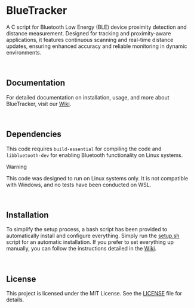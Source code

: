 # BlueTracker
A C script for Bluetooth Low Energy (BLE) device proximity detection and distance measurement. Designed for tracking and proximity-aware applications, it features continuous scanning and real-time distance updates, ensuring enhanced accuracy and reliable monitoring in dynamic environments.

<br>

## Documentation
For detailed documentation on installation, usage, and more about BlueTracker, visit our [Wiki](https://github.com/olivercalazans/BlueTracker/wiki).
  
<br>

## Dependencies
This code requires ``build-essential`` for compiling the code and ``libbluetooth-dev`` for enabling Bluetooth functionality on Linux systems.
> [!WARNING]
> This code was designed to run on Linux systems only. It is not compatible with Windows, and no tests have been conducted on WSL.

<br>

## Installation
To simplify the setup process, a bash script has been provided to automatically install and configure everything. Simply run the [setup.sh](setup.sh) script for an automatic installation. If you prefer to set everything up manually, you can follow the instructions detailed in the [Wiki](https://github.com/olivercalazans/BlueTracker/wiki/Installation).

<br>

## License
This project is licensed under the MIT License. See the [LICENSE](LICENSE) file for details.

